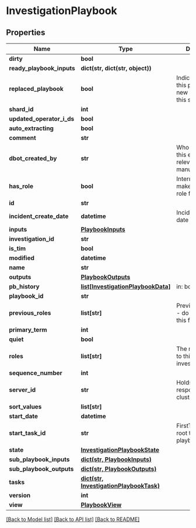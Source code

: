 # InvestigationPlaybook

## Properties
Name | Type | Description | Notes
------------ | ------------- | ------------- | -------------
**dirty** | **bool** |  | [optional] 
**ready_playbook_inputs** | **dict(str, dict(str, object))** |  | [optional] 
**replaced_playbook** | **bool** | Indicate whether this playbook has new history during this session | [optional] 
**shard_id** | **int** |  | [optional] 
**updated_operator_i_ds** | **bool** |  | [optional] 
**auto_extracting** | **bool** |  | [optional] 
**comment** | **str** |  | [optional] 
**dbot_created_by** | **str** | Who has created this event - relevant only for manual incidents | [optional] 
**has_role** | **bool** | Internal field to make queries on role faster | [optional] 
**id** | **str** |  | [optional] 
**incident_create_date** | **datetime** | Incident create date | [optional] 
**inputs** | [**PlaybookInputs**](PlaybookInputs.md) |  | [optional] 
**investigation_id** | **str** |  | [optional] 
**is_tim** | **bool** |  | [optional] 
**modified** | **datetime** |  | [optional] 
**name** | **str** |  | [optional] 
**outputs** | [**PlaybookOutputs**](PlaybookOutputs.md) |  | [optional] 
**pb_history** | [**list[InvestigationPlaybookData]**](InvestigationPlaybookData.md) | in: body | [optional] 
**playbook_id** | **str** |  | [optional] 
**previous_roles** | **list[str]** | PreviousRoleName - do not change this field manually | [optional] 
**primary_term** | **int** |  | [optional] 
**quiet** | **bool** |  | [optional] 
**roles** | **list[str]** | The role assigned to this investigation | [optional] 
**sequence_number** | **int** |  | [optional] 
**server_id** | **str** | Holds the ID of the responsible cluster app server | [optional] 
**sort_values** | **list[str]** |  | [optional] 
**start_date** | **datetime** |  | [optional] 
**start_task_id** | **str** | FirstTask is the root task of the playbook | [optional] 
**state** | [**InvestigationPlaybookState**](InvestigationPlaybookState.md) |  | [optional] 
**sub_playbook_inputs** | [**dict(str, PlaybookInputs)**](PlaybookInputs.md) |  | [optional] 
**sub_playbook_outputs** | [**dict(str, PlaybookOutputs)**](PlaybookOutputs.md) |  | [optional] 
**tasks** | [**dict(str, InvestigationPlaybookTask)**](InvestigationPlaybookTask.md) |  | [optional] 
**version** | **int** |  | [optional] 
**view** | [**PlaybookView**](PlaybookView.md) |  | [optional] 

[[Back to Model list]](README.md#documentation-for-models) [[Back to API list]](README.md#documentation-for-api-endpoints) [[Back to README]](README.md)


